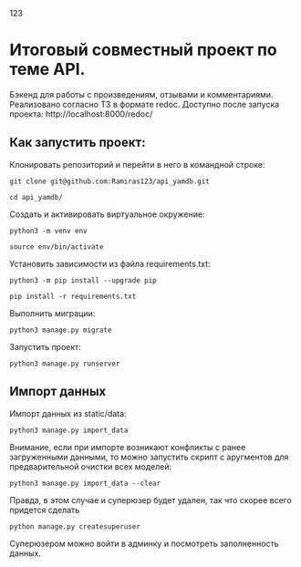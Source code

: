 123
# Итоговый совместный проект по теме API.

Бэкенд для работы с произведениям, отзывами и комментариями. 
Реализовано согласно ТЗ в формате redoc. Доступно после запуска проекта:
http://localhost:8000/redoc/

## Как запустить проект:

Клонировать репозиторий и перейти в него в командной строке:

```
git clone git@github.com:Ramiras123/api_yamdb.git
```

```
cd api_yamdb/
```

Cоздать и активировать виртуальное окружение:

```
python3 -m venv env
```

```
source env/bin/activate
```

Установить зависимости из файла requirements.txt:

```
python3 -m pip install --upgrade pip
```

```
pip install -r requirements.txt
```

Выполнить миграции:

```
python3 manage.py migrate
```

Запустить проект:

```
python3 manage.py runserver
```

## Импорт данных 

Импорт данных из static/data:
```
python3 manage.py import_data
```

Внимание, если при импорте возникают конфликты с ранее загруженными данными, то можно запустить скрипт с аругментов для предварительной очистки всех моделей:
```
python3 manage.py import_data --clear
```

Правда, в этом случае и суперюзер будет удален, так что скорее всего придется сделать 
```
python manage.py createsuperuser
```
Суперюзером можно войти в админку и посмотреть заполненность данных.